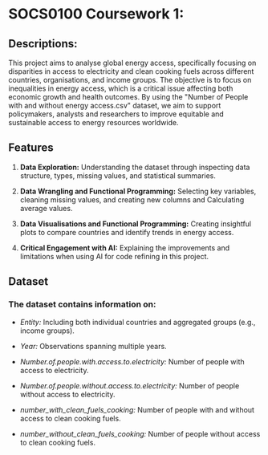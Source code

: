 # SOCS0100 Coursework 1:
## Descriptions:
This project aims to analyse global energy access, specifically focusing on disparities in access to electricity and clean cooking fuels across different countries, organisations, and income groups. The objective is to focus on inequalities in energy access, which is a critical issue affecting both economic growth and health outcomes. By using the "Number of People with and without energy access.csv" dataset, we aim to support policymakers, analysts and researchers to improve equitable and sustainable access to energy resources worldwide.

## Features
1. **Data Exploration:** Understanding the dataset through inspecting data structure, types, missing values, and statistical summaries.

2. **Data Wrangling and Functional Programming:** Selecting key variables, cleaning missing values, and creating new columns and Calculating average values.

3. **Data Visualisations and Functional Programming:** Creating insightful plots to compare countries and identify trends in energy access.

4. **Critical Engagement with AI:** Explaining the improvements and limitations when using AI for code refining in this project.

## Dataset
### The dataset contains information on:
- *Entity:* Including both individual countries and aggregated groups (e.g., income groups).

- *Year:* Observations spanning multiple years.

- *Number.of.people.with.access.to.electricity:* Number of people with access to electricity.

- *Number.of.people.without.access.to.electricity:* Number of people without access to electricity.

- *number_with_clean_fuels_cooking:* Number of people with and without access to clean cooking fuels.

- *number_without_clean_fuels_cooking:* Number of people without access to clean cooking fuels.



